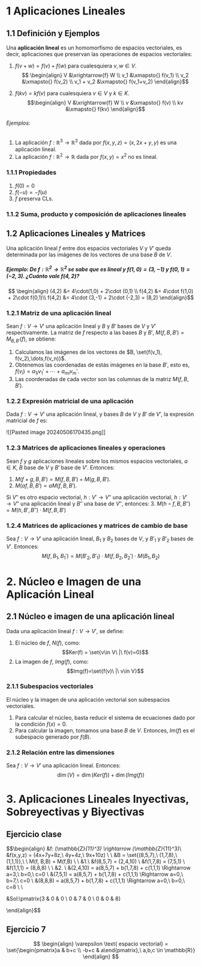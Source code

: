 # 1 Aplicaciones Lineales
## 1.1 Definición y Ejemplos
Una **aplicación lineal** es un homomorfismo de espacios vectoriales, es decir, aplicaciones que preservan las operaciones de espacios vectoriales:
1. $f(v+w) = f(v) + f(w)$ para cualesquiera $v,w \in V$. 
$$
\begin{align}
	V &\xrightarrow{f} W \\ v_1 &\xmapsto{} f(v_1) \\ v_2 &\xmapsto{} f(v_2) \\ v_1 + v_2 &\xmapsto{} f(v_1+v_2)
\end{align}$$

2. $f(kv) = kf(v)$ para cualesquiera $v\in V$ y $k \in K$.
$$\begin{align}
	V &\xrightarrow{f} W \\ v &\xmapsto{} f(v) \\ kv &\xmapsto{} f(kv)
\end{align}$$


###### Ejemplos: 
1. La aplicación $f: \mathbb{R}^3 \rightarrow \mathbb{R}^3$ dada por $f(x,y,z) = (x, 2x+y, y)$ es una aplicación lineal. 
2. La aplicación $f: \mathbb{R}^2 \rightarrow \mathbb{R}$ dada por $f(x,y) = x^2$ no es lineal.

### 1.1.1 Propiedades
1. $f(0) = 0$
2. $f(-u) = -f(u)$
3. $f$ preserva CLs.

### 1.1.2 Suma, producto y composición de aplicaciones lineales


## 1.2 Aplicaciones Lineales y Matrices
Una aplicación lineal $f$ entre dos espacios vectoriales $V$ y $V'$ queda determinada por las imágenes de los vectores de una base $B$ de $V$.
##### Ejemplo: De $f: \mathbb{R}^2 \rightarrow \mathbb{R}^2$ se sabe que es lineal y $f(1,0) = (3,-1)$ y $f(0,1) = (-2,3)$. ¿Cuánto vale $f(4,2)$?
$$
\begin{align}
(4,2) &= 4\cdot(1,0) + 2\cdot (0,1) \\
f(4,2) &= 4\cdot f(1,0) + 2\cdot f(0,1)\\
f(4,2) &= 4\cdot (3,-1) + 2\cdot (-2,3) = (8,2)
\end{align}$$



### 1.2.1 Matriz  de una aplicación lineal
Sean $f: V \rightarrow V'$ una aplicación lineal y $B$ y $B'$ bases de $V$ y $V'$ respectivamente. La matriz de $f$ respecto a las bases $B$ y $B'$, $M(f, B, B') = M_{B,B'}(f)$, se obtiene:
1. Calculamos las imágenes de los vectores de $B, \set{f(v_1), f(v_2),\dots,f(v_n)}$.
2. Obtenemos las coordenadas de estás imágenes en la base $B'$, esto es, $f(v_i) = a_{1i}v_1' + \cdots + a_{mi}v_m'$.
3. Las coordenadas de cada vector son las columnas de la matriz $M(f, B, B')$.

### 1.2.2 Expresión matricial de una aplicación
Dada $f: V \rightarrow V'$ una aplicación lineal, y bases $B$ de $V$ y $B'$ de $V'$, la expresión matricial de $f$ es: 

![[Pasted image 20240506170435.png]]

### 1.2.3 Matrices de aplicaciones lineales y operaciones
Sean $f$ y $g$ aplicaciones lineales sobre los mismos espacios vectoriales, $a\in K$, $B$ base de $V$ y $B'$ base de $V'$. Entonces:
1. $M(f+g, B, B') = M(f,B,B') + M(g, B, B')$.
2. $M(af, B, B') = aM(f,B,B')$.

Si $V''$ es otro espacio vectorial, $h: V' \rightarrow V''$ una aplicación vectorial, $h: V' \rightarrow V''$ una aplicación lineal y $B''$ una base de $V''$, entonces:
3. $M(h \circ f, B, B'') = M(h, B', B'') \cdot M(f, B,B')$

### 1.2.4 Matrices de aplicaciones y matrices de cambio de base
Sea $f: V \rightarrow V'$ una aplicación lineal, $B_1$ y $B_2$ bases de $V$, y $B'_1$ y $B'_2$ bases de $V'$. Entonces: $$M(f, B_1, B_1') = M(B'_2, B'_1) \cdot M(f,B_2,B_2') \cdot M(B_1,B_2)$$

# 2. Núcleo e Imagen de una Aplicación Lineal
## 2.1 Núcleo e imagen de una aplicación lineal
Dada una aplicación lineal $f: V\rightarrow V'$, se define:
1. El núcleo de $f$, $N(f)$, como: $$Ker(f) = \set{v\in V\ |\ f(v)=0}$$
2. La imagen de $f$, $Img(f)$, como: $$Img(f)=\set{f(v)\ |\ v\in V}$$

### 2.1.1 Subespacios vectoriales
El núcleo y la imagen de una aplicación vectorial son subespacios vectoriales.

1. Para calcular el núcleo, basta reducir el sistema de ecuaciones dado por la condición $f(x)=0$.
2. Para calcular la imagen, tomamos una base $B$ de $V$. Entonces, $Im(f)$ es el subespacio generado por $f(B)$.

### 2.1.2 Relación entre las dimensiones
Sea $f: V \rightarrow V'$ una aplicación lineal. Entonces: $$\dim(V) = \dim(Ker(f)) + \dim(Img(f))$$
# 3. Aplicaciones Lineales Inyectivas, Sobreyectivas y Biyectivas


## Ejercicio clase
$$\begin{align}
&f: (\mathbb{Z}_{11}^3) \rightarrow (\mathbb{Z}_{11}^3)\\
&f(x,y,z) = (4x+7y+8z,\ 4y+4z,\ 9x+10z) \\ \\
&B = \set{(8,5,7),\ (1,7,8),\ (1,1,1)},\ \ M(f, B,B) = M(f,B) \\ \\ 
&1.\\ &f(8,5,7) = (2,4,10) \\ &f(1,7,8) = (7,5,1) \\ &f(1,1,1) = (8,8,8) \\ \\
&2. \\ 
	&(2,4,10) = a(8,5,7) + b(1,7,8) + c(1,1,1) \Rightarrow a=3,\ b=0,\ c=0 \\
&(7,5,1) = a(8,5,7) + b(1,7,8) + c(1,1,1) \Rightarrow a=0,\ b=7,\ c=0 \\
&(8,8,8) = a(8,5,7) + b(1,7,8) + c(1,1,1) \Rightarrow a=0,\ b=0,\ c=8 \\ \\

&Sol:\pmatrix{3 & 0 & 0 \\ 0 & 7 & 0 \\ 0 & 0 & 8}

\end{align}$$

## Ejercicio 7

$$
\begin{align}
\varepsilon \text{ espacio vectorial} = \set{\begin{pmatrix}a & b+c \\ -b+c & a\end{pmatrix},\ a,b,c \in \mathbb{R}}
\end{align}
$$